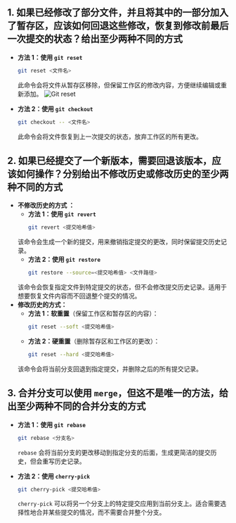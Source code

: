 ## 1. 如果已经修改了部分文件，并且将其中的一部分加入了暂存区，应该如何回退这些修改，恢复到修改前最后一次提交的状态？给出至少两种不同的方式

- **方法 1：使用 `git reset`**
  ```bash
  git reset <文件名>
  ```
  此命令会将文件从暂存区移除，但保留工作区的修改内容，方便继续编辑或重新添加。
  ![Git reset](git%20reset.png)

- **方法 2：使用 `git checkout`**
  ```bash
  git checkout -- <文件名>
  ```
  此命令会将文件恢复到上一次提交的状态，放弃工作区的所有更改。

## 2. 如果已经提交了一个新版本，需要回退该版本，应该如何操作？分别给出不修改历史或修改历史的至少两种不同的方式

- **不修改历史的方式 ：**
  - **方法 1：使用 `git revert`**
    ```bash
    git revert <提交哈希值>
    ```
  该命令会生成一个新的提交，用来撤销指定提交的更改，同时保留提交历史记录。
  - **方法 2：使用 `git restore`**
    ```bash
    git restore --source=<提交哈希值> <文件路径>
    ```
  该命令会恢复指定文件到特定提交的状态，但不会修改提交历史记录。适用于想要恢复文件内容而不回退整个提交的情况。
- **修改历史的方式：**
  - **方法 1：软重置**（保留工作区和暂存区的内容）：
    ```bash
    git reset --soft <提交哈希值>
    ```
  - **方法 2：硬重置**（删除暂存区和工作区的更改）：
    ```bash
    git reset --hard <提交哈希值>
    ```
  该命令会将当前分支回退到指定提交，并删除之后的所有提交记录。

## 3. 合并分支可以使用 `merge`，但这不是唯一的方法，给出至少两种不同的合并分支的方式
- **方法 1：使用 `git rebase`**
  ```bash
  git rebase <分支名>
  ```
  `rebase` 会将当前分支的更改移动到指定分支的后面，生成更简洁的提交历史，但会重写历史记录。

- **方法 2：使用 `cherry-pick`**
  ```bash
  git cherry-pick <提交哈希值>
  ```
  `cherry-pick` 可以将另一个分支上的特定提交应用到当前分支上。适合需要选择性地合并某些提交的情况，而不需要合并整个分支。
